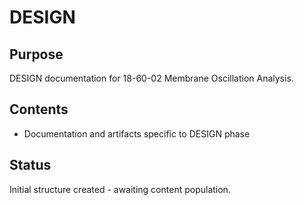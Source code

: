 # DESIGN

## Purpose
DESIGN documentation for 18-60-02 Membrane Oscillation Analysis.

## Contents
- Documentation and artifacts specific to DESIGN phase

## Status
Initial structure created - awaiting content population.
